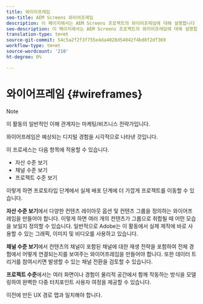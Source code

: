 ```yaml
---
title: 와이어프레임
seo-title: AEM Screens 와이어프레임
description: 이 페이지에서는 AEM Screens 프로젝트의 와이어프레임에 대해 설명합니다
seo-description: 이 페이지에서는 AEM Screens 프로젝트의 와이어프레임에 대해 설명합니다
translation-type: tm+mt
source-git-commit: 54c5a2f2f3f755e4da4028d54042f4bd8f2df369
workflow-type: tm+mt
source-wordcount: '210'
ht-degree: 0%

---
```



# 와이어프레임 {#wireframes}

>[!NOTE]
>이 활동의 일반적인 이해 관계자는 마케팅/비즈니스 전략가입니다.

와이어프레임은 예상되는 디지털 경험을 시각적으로 나타낸 것입니다.

이 프로세스는 다음 항목에 적용할 수 있습니다.

* 자산 수준 보기
* 채널 수준 보기
* 프로젝트 수준 보기

이렇게 하면 프로토타입 단계에서 실제 배포 단계에 더 가깝게 프로젝트를 이동할 수 있습니다.

**자산 수준 보기**에서 다양한 컨텐츠 레이아웃 옵션 및 컨텐츠 그룹을 정의하는 와이어프레임을 만들어야 합니다. 이렇게 하면 여러 개의 컨텐츠가 그룹으로 취합될 때 어떤 모습을 보일지 정의할 수 있습니다.
일반적으로 Adobe는 이 활동에서 실제 제작에 바로 사용할 수 있는 그래픽, 이미지 및 비디오를 사용하고 있습니다.

**채널 수준 보기**&#x200B;에서 컨텐츠의 채널이 포함된 채널에 대한 재생 전략을 포함하여 전체 경험에서 어떻게 연결되는지를 보여주는 와이어프레임을 만들어야 합니다. 또한 데이터 트리거를 참여시키면 발생할 수 있는 채널 전환을 검토할 수 있습니다.

**프로젝트 수준**&#x200B;에서는 여러 화면이나 경험이 물리적 공간에서 함께 작동하는 방식을 모델링하여 완벽한 다중 터치포인트 사용자 여정을 제공할 수 있습니다.

이전에 만든 UX 경로 맵과 일치해야 합니다.

